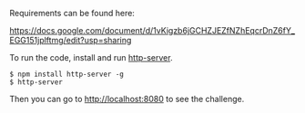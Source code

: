 Requirements can be found here:

https://docs.google.com/document/d/1vKigzb6jGCHZJEZfNZhEqcrDnZ6fY_EGG151jplftmg/edit?usp=sharing

To run the code, install and run [http-server](https://github.com/indexzero/http-server).

```
$ npm install http-server -g
$ http-server
```

Then you can go to [http://localhost:8080](http://localhost:8080) to see the challenge.
